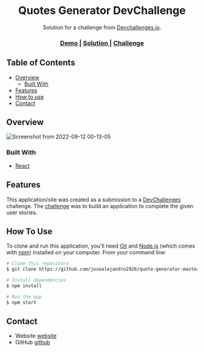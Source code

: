 <!-- Please update value in the {}  -->

<h1 align="center">Quotes Generator DevChallenge</h1>

<div align="center">
   Solution for a challenge from  <a href="http://devchallenges.io" target="_blank">Devchallenges.io</a>.
</div>

<div align="center">
  <h3>
    <a href="https://quotes-gen-devchallenge.surge.sh/">
      Demo
    </a>
    <span> | </span>
    <a href="https://github.com/josealejandro2928/quote-generator-master">
      Solution
    </a>
    <span> | </span>
    <a href="https://devchallenges.io/challenges/8Y3J4ucAMQpSnYTwwWW8">
      Challenge
    </a>
  </h3>
</div>

<!-- TABLE OF CONTENTS -->

## Table of Contents

- [Overview](#overview)
  - [Built With](#built-with)
- [Features](#features)
- [How to use](#how-to-use)
- [Contact](#contact)

<!-- OVERVIEW -->

## Overview

![Screenshot from 2022-09-12 00-13-05](https://user-images.githubusercontent.com/37028825/189551023-370181ba-f34a-4a8b-877a-09f982531d97.png)


### Built With

<!-- This section should list any major frameworks that you built your project using. Here are a few examples.-->

- [React](https://reactjs.org/)


## Features

<!-- List the features of your application or follow the template. Don't share the figma file here :) -->

This application/site was created as a submission to a [DevChallenges](https://devchallenges.io/challenges) challenge. The [challenge](https://devchallenges.io/challenges/8Y3J4ucAMQpSnYTwwWW8) was to build an application to complete the given user stories.


## How To Use

<!-- For example: -->

To clone and run this application, you'll need [Git](https://git-scm.com) and [Node.js](https://nodejs.org/en/download/) (which comes with [npm](http://npmjs.com)) installed on your computer. From your command line:

```bash
# Clone this repository
$ git clone https://github.com/josealejandro2928/quote-generator-master

# Install dependencies
$ npm install

# Run the app
$ npm start
```


## Contact

- Website [website](https://josealejandro2928.github.io/portfolio/)
- GitHub [github](https://github.com/josealejandro2928)
